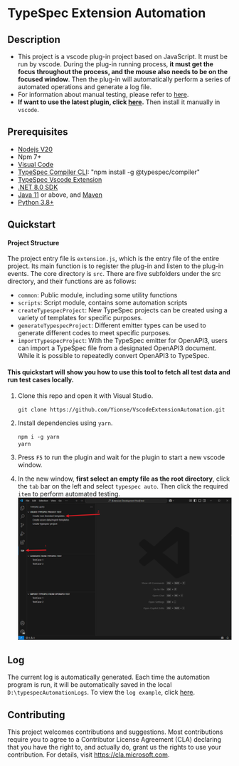 # TypeSpec Extension Automation

## Description

- This project is a vscode plug-in project based on JavaScript. It must be run by vscode. During the plug-in running process, **it must get the focus throughout the process, and the mouse also needs to be on the focused window**. Then the plug-in will automatically perform a series of automated operations and generate a log file.
- For information about manual testing, please refer to [here](https://github.com/xiaohua899/typespec/tree/patch-1/packages/typespec-vscode/test/manual).
- **If want to use the latest plugin, click [here](typespec-automation-1.0.0.vsix).** Then install it manually in `vscode`.

## Prerequisites

- [Nodejs V20](https://nodejs.org/en/download)
- Npm 7+
- [Visual Code](https://code.visualstudio.com/)
- [TypeSpec Compiler CLI](https://typespec.io/docs/): "npm install -g @typespec/compiler"
- [TypeSpec Vscode Extension](https://marketplace.visualstudio.com/items?itemName=typespec.typespec-vscode)
- [.NET 8.0 SDK](https://dotnet.microsoft.com/en-us/download)
- [Java 11](https://www.oracle.com/java/technologies/downloads/) or above, and [Maven](https://maven.apache.org/download.cgi)
- [Python 3.8+](https://www.python.org/downloads/)

## Quickstart

#### Project Structure

The project entry file is `extension.js`, which is the entry file of the entire project. Its main function is to register the plug-in and listen to the plug-in events. The core directory is `src`. There are five subfolders under the src directory, and their functions are as follows:

- `common`: Public module, including some utility functions
- `scripts`: Script module, contains some automation scripts
- `createTypespecProject`: New TypeSpec projects can be created using a variety of templates for specific purposes.
- `generateTypespecProject`: Different emitter types can be used to generate different codes to meet specific purposes.
- `importTypespecProject`: With the TypeSpec emitter for OpenAPI3, users can import a TypeSpec file from a designated OpenAPI3 document. While it is possible to repeatedly convert OpenAPI3 to TypeSpec.

#### This quickstart will show you how to use this tool to fetch all test data and run test cases locally.

1. Clone this repo and open it with Visual Studio.

   ```git
   git clone https://github.com/Yionse/VscodeExtensionAutomation.git
   ```

2. Install dependencies using `yarn`.

   ```
   npm i -g yarn
   yarn
   ```

3. Press `F5` to run the plugin and wait for the plugin to start a new vscode window.
4. In the new window, **first select an empty file as the root directory**, click the `tab` bar on the left and select `typespec auto`. Then click the required `item` to perform automated testing.
   ![](./readme.png)

## Log

The current log is automatically generated. Each time the automation program is run, it will be automatically saved in the local `D:\typespecAutomationLogs`. To view the `log example`, click [here](./sampleLog.txt).

## Contributing

This project welcomes contributions and suggestions. Most contributions require you to agree to a Contributor License Agreement (CLA) declaring that you have the right to, and actually do, grant us the rights to use your contribution. For details, visit https://cla.microsoft.com.
